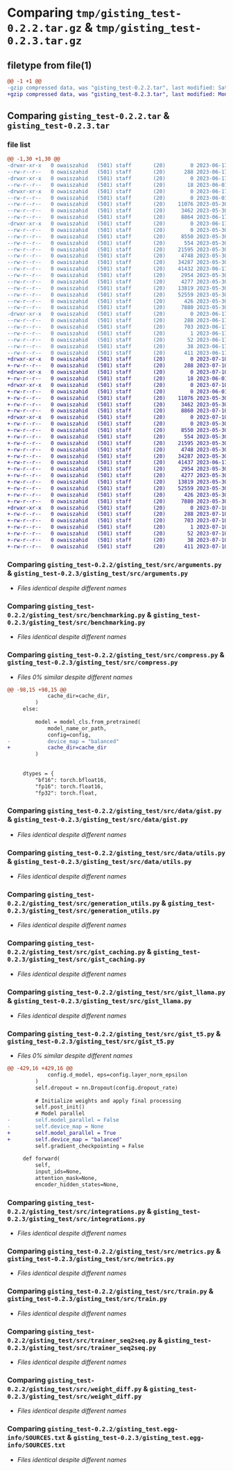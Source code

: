 # Comparing `tmp/gisting_test-0.2.2.tar.gz` & `tmp/gisting_test-0.2.3.tar.gz`

## filetype from file(1)

```diff
@@ -1 +1 @@
-gzip compressed data, was "gisting_test-0.2.2.tar", last modified: Sat Jun 17 04:55:02 2023, max compression
+gzip compressed data, was "gisting_test-0.2.3.tar", last modified: Mon Jul 10 18:43:28 2023, max compression
```

## Comparing `gisting_test-0.2.2.tar` & `gisting_test-0.2.3.tar`

### file list

```diff
@@ -1,30 +1,30 @@
-drwxr-xr-x   0 owaiszahid   (501) staff       (20)        0 2023-06-17 04:55:02.773727 gisting_test-0.2.2/
--rw-r--r--   0 owaiszahid   (501) staff       (20)      288 2023-06-17 04:55:02.773598 gisting_test-0.2.2/PKG-INFO
-drwxr-xr-x   0 owaiszahid   (501) staff       (20)        0 2023-06-17 04:55:02.769687 gisting_test-0.2.2/gisting_test/
--rw-r--r--   0 owaiszahid   (501) staff       (20)       18 2023-06-01 17:36:38.000000 gisting_test-0.2.2/gisting_test/__init__.py
-drwxr-xr-x   0 owaiszahid   (501) staff       (20)        0 2023-06-17 04:55:02.772868 gisting_test-0.2.2/gisting_test/src/
--rw-r--r--   0 owaiszahid   (501) staff       (20)        0 2023-06-01 17:49:51.000000 gisting_test-0.2.2/gisting_test/src/__init__.py
--rw-r--r--   0 owaiszahid   (501) staff       (20)    11076 2023-05-30 23:00:39.000000 gisting_test-0.2.2/gisting_test/src/arguments.py
--rw-r--r--   0 owaiszahid   (501) staff       (20)     3462 2023-05-30 23:00:39.000000 gisting_test-0.2.2/gisting_test/src/benchmarking.py
--rw-r--r--   0 owaiszahid   (501) staff       (20)     8864 2023-06-17 04:52:01.000000 gisting_test-0.2.2/gisting_test/src/compress.py
-drwxr-xr-x   0 owaiszahid   (501) staff       (20)        0 2023-06-17 04:55:02.773382 gisting_test-0.2.2/gisting_test/src/data/
--rw-r--r--   0 owaiszahid   (501) staff       (20)        0 2023-05-30 23:00:39.000000 gisting_test-0.2.2/gisting_test/src/data/__init__.py
--rw-r--r--   0 owaiszahid   (501) staff       (20)     8550 2023-05-30 23:00:39.000000 gisting_test-0.2.2/gisting_test/src/data/gist.py
--rw-r--r--   0 owaiszahid   (501) staff       (20)      554 2023-05-30 23:00:39.000000 gisting_test-0.2.2/gisting_test/src/data/utils.py
--rw-r--r--   0 owaiszahid   (501) staff       (20)    21595 2023-05-30 23:00:39.000000 gisting_test-0.2.2/gisting_test/src/generation_utils.py
--rw-r--r--   0 owaiszahid   (501) staff       (20)     4748 2023-05-30 23:00:39.000000 gisting_test-0.2.2/gisting_test/src/gist_caching.py
--rw-r--r--   0 owaiszahid   (501) staff       (20)    34287 2023-05-30 23:00:39.000000 gisting_test-0.2.2/gisting_test/src/gist_llama.py
--rw-r--r--   0 owaiszahid   (501) staff       (20)    41432 2023-06-17 04:54:38.000000 gisting_test-0.2.2/gisting_test/src/gist_t5.py
--rw-r--r--   0 owaiszahid   (501) staff       (20)     2954 2023-05-30 23:00:39.000000 gisting_test-0.2.2/gisting_test/src/integrations.py
--rw-r--r--   0 owaiszahid   (501) staff       (20)     4277 2023-05-30 23:00:39.000000 gisting_test-0.2.2/gisting_test/src/metrics.py
--rw-r--r--   0 owaiszahid   (501) staff       (20)    13819 2023-05-30 23:00:39.000000 gisting_test-0.2.2/gisting_test/src/train.py
--rw-r--r--   0 owaiszahid   (501) staff       (20)    52559 2023-05-30 23:00:39.000000 gisting_test-0.2.2/gisting_test/src/trainer_seq2seq.py
--rw-r--r--   0 owaiszahid   (501) staff       (20)      426 2023-05-30 23:00:39.000000 gisting_test-0.2.2/gisting_test/src/utils.py
--rw-r--r--   0 owaiszahid   (501) staff       (20)     7880 2023-05-30 23:00:39.000000 gisting_test-0.2.2/gisting_test/src/weight_diff.py
-drwxr-xr-x   0 owaiszahid   (501) staff       (20)        0 2023-06-17 04:55:02.770374 gisting_test-0.2.2/gisting_test.egg-info/
--rw-r--r--   0 owaiszahid   (501) staff       (20)      288 2023-06-17 04:55:02.000000 gisting_test-0.2.2/gisting_test.egg-info/PKG-INFO
--rw-r--r--   0 owaiszahid   (501) staff       (20)      703 2023-06-17 04:55:02.000000 gisting_test-0.2.2/gisting_test.egg-info/SOURCES.txt
--rw-r--r--   0 owaiszahid   (501) staff       (20)        1 2023-06-17 04:55:02.000000 gisting_test-0.2.2/gisting_test.egg-info/dependency_links.txt
--rw-r--r--   0 owaiszahid   (501) staff       (20)       52 2023-06-17 04:55:02.000000 gisting_test-0.2.2/gisting_test.egg-info/top_level.txt
--rw-r--r--   0 owaiszahid   (501) staff       (20)       38 2023-06-17 04:55:02.773772 gisting_test-0.2.2/setup.cfg
--rw-r--r--   0 owaiszahid   (501) staff       (20)      411 2023-06-17 04:54:47.000000 gisting_test-0.2.2/setup.py
+drwxr-xr-x   0 owaiszahid   (501) staff       (20)        0 2023-07-10 18:43:28.581474 gisting_test-0.2.3/
+-rw-r--r--   0 owaiszahid   (501) staff       (20)      288 2023-07-10 18:43:28.581369 gisting_test-0.2.3/PKG-INFO
+drwxr-xr-x   0 owaiszahid   (501) staff       (20)        0 2023-07-10 18:43:28.576453 gisting_test-0.2.3/gisting_test/
+-rw-r--r--   0 owaiszahid   (501) staff       (20)       18 2023-06-01 17:36:38.000000 gisting_test-0.2.3/gisting_test/__init__.py
+drwxr-xr-x   0 owaiszahid   (501) staff       (20)        0 2023-07-10 18:43:28.580726 gisting_test-0.2.3/gisting_test/src/
+-rw-r--r--   0 owaiszahid   (501) staff       (20)        0 2023-06-01 17:49:51.000000 gisting_test-0.2.3/gisting_test/src/__init__.py
+-rw-r--r--   0 owaiszahid   (501) staff       (20)    11076 2023-05-30 23:00:39.000000 gisting_test-0.2.3/gisting_test/src/arguments.py
+-rw-r--r--   0 owaiszahid   (501) staff       (20)     3462 2023-05-30 23:00:39.000000 gisting_test-0.2.3/gisting_test/src/benchmarking.py
+-rw-r--r--   0 owaiszahid   (501) staff       (20)     8860 2023-07-10 18:10:51.000000 gisting_test-0.2.3/gisting_test/src/compress.py
+drwxr-xr-x   0 owaiszahid   (501) staff       (20)        0 2023-07-10 18:43:28.581124 gisting_test-0.2.3/gisting_test/src/data/
+-rw-r--r--   0 owaiszahid   (501) staff       (20)        0 2023-05-30 23:00:39.000000 gisting_test-0.2.3/gisting_test/src/data/__init__.py
+-rw-r--r--   0 owaiszahid   (501) staff       (20)     8550 2023-05-30 23:00:39.000000 gisting_test-0.2.3/gisting_test/src/data/gist.py
+-rw-r--r--   0 owaiszahid   (501) staff       (20)      554 2023-05-30 23:00:39.000000 gisting_test-0.2.3/gisting_test/src/data/utils.py
+-rw-r--r--   0 owaiszahid   (501) staff       (20)    21595 2023-05-30 23:00:39.000000 gisting_test-0.2.3/gisting_test/src/generation_utils.py
+-rw-r--r--   0 owaiszahid   (501) staff       (20)     4748 2023-05-30 23:00:39.000000 gisting_test-0.2.3/gisting_test/src/gist_caching.py
+-rw-r--r--   0 owaiszahid   (501) staff       (20)    34287 2023-05-30 23:00:39.000000 gisting_test-0.2.3/gisting_test/src/gist_llama.py
+-rw-r--r--   0 owaiszahid   (501) staff       (20)    41437 2023-06-17 16:58:23.000000 gisting_test-0.2.3/gisting_test/src/gist_t5.py
+-rw-r--r--   0 owaiszahid   (501) staff       (20)     2954 2023-05-30 23:00:39.000000 gisting_test-0.2.3/gisting_test/src/integrations.py
+-rw-r--r--   0 owaiszahid   (501) staff       (20)     4277 2023-05-30 23:00:39.000000 gisting_test-0.2.3/gisting_test/src/metrics.py
+-rw-r--r--   0 owaiszahid   (501) staff       (20)    13819 2023-05-30 23:00:39.000000 gisting_test-0.2.3/gisting_test/src/train.py
+-rw-r--r--   0 owaiszahid   (501) staff       (20)    52559 2023-05-30 23:00:39.000000 gisting_test-0.2.3/gisting_test/src/trainer_seq2seq.py
+-rw-r--r--   0 owaiszahid   (501) staff       (20)      426 2023-05-30 23:00:39.000000 gisting_test-0.2.3/gisting_test/src/utils.py
+-rw-r--r--   0 owaiszahid   (501) staff       (20)     7880 2023-05-30 23:00:39.000000 gisting_test-0.2.3/gisting_test/src/weight_diff.py
+drwxr-xr-x   0 owaiszahid   (501) staff       (20)        0 2023-07-10 18:43:28.577092 gisting_test-0.2.3/gisting_test.egg-info/
+-rw-r--r--   0 owaiszahid   (501) staff       (20)      288 2023-07-10 18:43:28.000000 gisting_test-0.2.3/gisting_test.egg-info/PKG-INFO
+-rw-r--r--   0 owaiszahid   (501) staff       (20)      703 2023-07-10 18:43:28.000000 gisting_test-0.2.3/gisting_test.egg-info/SOURCES.txt
+-rw-r--r--   0 owaiszahid   (501) staff       (20)        1 2023-07-10 18:43:28.000000 gisting_test-0.2.3/gisting_test.egg-info/dependency_links.txt
+-rw-r--r--   0 owaiszahid   (501) staff       (20)       52 2023-07-10 18:43:28.000000 gisting_test-0.2.3/gisting_test.egg-info/top_level.txt
+-rw-r--r--   0 owaiszahid   (501) staff       (20)       38 2023-07-10 18:43:28.581586 gisting_test-0.2.3/setup.cfg
+-rw-r--r--   0 owaiszahid   (501) staff       (20)      411 2023-07-10 18:10:56.000000 gisting_test-0.2.3/setup.py
```

### Comparing `gisting_test-0.2.2/gisting_test/src/arguments.py` & `gisting_test-0.2.3/gisting_test/src/arguments.py`

 * *Files identical despite different names*

### Comparing `gisting_test-0.2.2/gisting_test/src/benchmarking.py` & `gisting_test-0.2.3/gisting_test/src/benchmarking.py`

 * *Files identical despite different names*

### Comparing `gisting_test-0.2.2/gisting_test/src/compress.py` & `gisting_test-0.2.3/gisting_test/src/compress.py`

 * *Files 0% similar despite different names*

```diff
@@ -98,15 +98,15 @@
             cache_dir=cache_dir,
         )
     else:
         
         model = model_cls.from_pretrained(
             model_name_or_path,
             config=config,
-            device_map = "balanced"
+            cache_dir=cache_dir
         )
         
 
     dtypes = {
         "bf16": torch.bfloat16,
         "fp16": torch.float16,
         "fp32": torch.float,
```

### Comparing `gisting_test-0.2.2/gisting_test/src/data/gist.py` & `gisting_test-0.2.3/gisting_test/src/data/gist.py`

 * *Files identical despite different names*

### Comparing `gisting_test-0.2.2/gisting_test/src/data/utils.py` & `gisting_test-0.2.3/gisting_test/src/data/utils.py`

 * *Files identical despite different names*

### Comparing `gisting_test-0.2.2/gisting_test/src/generation_utils.py` & `gisting_test-0.2.3/gisting_test/src/generation_utils.py`

 * *Files identical despite different names*

### Comparing `gisting_test-0.2.2/gisting_test/src/gist_caching.py` & `gisting_test-0.2.3/gisting_test/src/gist_caching.py`

 * *Files identical despite different names*

### Comparing `gisting_test-0.2.2/gisting_test/src/gist_llama.py` & `gisting_test-0.2.3/gisting_test/src/gist_llama.py`

 * *Files identical despite different names*

### Comparing `gisting_test-0.2.2/gisting_test/src/gist_t5.py` & `gisting_test-0.2.3/gisting_test/src/gist_t5.py`

 * *Files 0% similar despite different names*

```diff
@@ -429,16 +429,16 @@
             config.d_model, eps=config.layer_norm_epsilon
         )
         self.dropout = nn.Dropout(config.dropout_rate)
 
         # Initialize weights and apply final processing
         self.post_init()
         # Model parallel
-        self.model_parallel = False
-        self.device_map = None
+        self.model_parallel = True
+        self.device_map = "balanced"
         self.gradient_checkpointing = False
 
     def forward(
         self,
         input_ids=None,
         attention_mask=None,
         encoder_hidden_states=None,
```

### Comparing `gisting_test-0.2.2/gisting_test/src/integrations.py` & `gisting_test-0.2.3/gisting_test/src/integrations.py`

 * *Files identical despite different names*

### Comparing `gisting_test-0.2.2/gisting_test/src/metrics.py` & `gisting_test-0.2.3/gisting_test/src/metrics.py`

 * *Files identical despite different names*

### Comparing `gisting_test-0.2.2/gisting_test/src/train.py` & `gisting_test-0.2.3/gisting_test/src/train.py`

 * *Files identical despite different names*

### Comparing `gisting_test-0.2.2/gisting_test/src/trainer_seq2seq.py` & `gisting_test-0.2.3/gisting_test/src/trainer_seq2seq.py`

 * *Files identical despite different names*

### Comparing `gisting_test-0.2.2/gisting_test/src/weight_diff.py` & `gisting_test-0.2.3/gisting_test/src/weight_diff.py`

 * *Files identical despite different names*

### Comparing `gisting_test-0.2.2/gisting_test.egg-info/SOURCES.txt` & `gisting_test-0.2.3/gisting_test.egg-info/SOURCES.txt`

 * *Files identical despite different names*

